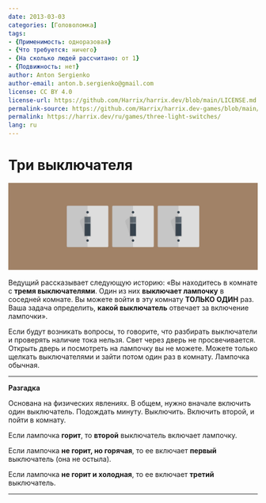 ```yaml
---
date: 2013-03-03
categories: [Головоломка]
tags:
- {Применимость: одноразовая}
- {Что требуется: ничего}
- {На сколько людей рассчитано: от 1}
- {Подвижность: нет}
author: Anton Sergienko
author-email: anton.b.sergienko@gmail.com
license: CC BY 4.0
license-url: https://github.com/Harrix/harrix.dev/blob/main/LICENSE.md
permalink-source: https://github.com/Harrix/harrix.dev-games/blob/main/three-light-switches/three-light-switches.md
permalink: https://harrix.dev/ru/games/three-light-switches/
lang: ru
---
```


# Три выключателя

![Featured image](featured-image.svg)

Ведущий рассказывает следующую историю: «Вы находитесь в комнате с **тремя выключателями**. Один из них **выключает лампочку** в соседней комнате. Вы можете войти в эту комнату **ТОЛЬКО ОДИН** раз. Ваша задача определить, **какой выключатель** отвечает за включение лампочки».

Если будут возникать вопросы, то говорите, что разбирать выключатели и проверять наличие тока нельзя. Свет через дверь не просвечивается. Открыть дверь и посмотреть на лампочку вы не можете. Можете только щелкать выключателями и зайти потом один раз в комнату. Лампочка обычная.

---

**Разгадка** <!-- !details -->

Основана на физических явлениях. В общем, нужно вначале включить один выключатель. Подождать минуту. Выключить. Включить второй, и пойти в комнату.

Если лампочка **горит**, то **второй** выключатель включает лампочку.

Если лампочка **не горит, но горячая**, то ее включает **первый** выключатель (она не остыла).

Если лампочка **не горит и холодная**, то ее включает **третий** выключатель.

---
